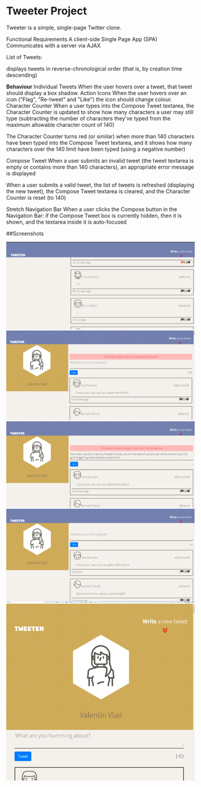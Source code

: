 # Tweeter Project

Tweeter is a simple, single-page Twitter clone.

Functional Requirements
A client-side Single Page App (SPA)
Communicates with a server via AJAX

List of Tweets:

displays tweets in reverse-chronological order (that is, by creation time descending)

<strong>Behaviour</strong>
Individual Tweets
When the user hovers over a tweet, that tweet should display a box shadow.
Action Icons
When the user hovers over an icon ("Flag", "Re-tweet" and "Like") the icon should change colour.
Character Counter
When a user types into the Compose Tweet textarea, the Character Counter is updated to show how many characters a user may still type (subtracting the number of characters they've typed from the maximum allowable character count of 140)

The Character Counter turns red (or similar) when more than 140 characters have been typed into the Compose Tweet textarea, and it shows how many characters over the 140 limit have been typed (using a negative number)

Compose Tweet
When a user submits an invalid tweet (the tweet textarea is empty or contains more than 140 characters), an appropriate error message is displayed

When a user submits a valid tweet, the list of tweets is refreshed (displaying the new tweet), the Compose Tweet textarea is cleared, and the Character Counter is reset (to 140)

Stretch
Navigation Bar
When a user clicks the Compose button in the Navigation Bar:
if the Compose Tweet box is currently hidden, then it is shown, and the textarea inside it is auto-focused

##Screenshots

!["CSS Features"](https://github.com/vvalentinv/myTweeter/blob/master/docs/CssFeatures.png)
!["Error Slide On empty Tweet Submission"](https://github.com/vvalentinv/myTweeter/blob/master/docs/errorSlideOnEmptyTweet.png)
!["Error Slide On Maximum Number Of Allowed Characters Reached"](https://github.com/vvalentinv/myTweeter/blob/master/docs/errorSlideOnMaxCharacterLimitReached.png)
!["Page Layout For Screens Wider Than 1024"](https://github.com/vvalentinv/myTweeter/blob/master/docs/over1024screenWidth.png)
!["Page Layout For Screens Under 1024 Width"](https://github.com/vvalentinv/myTweeter/blob/master/docs/under1024screenWidth.png)
